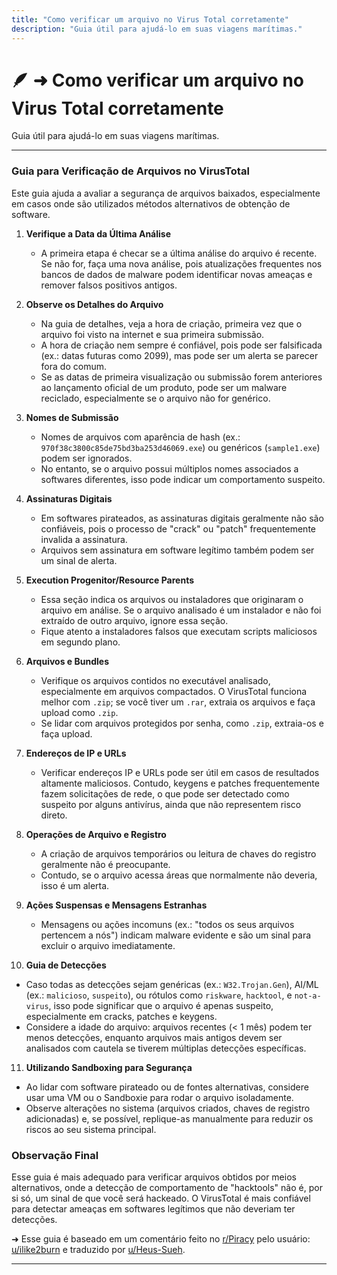 ```yaml
---
title: "Como verificar um arquivo no Virus Total corretamente"
description: "Guia útil para ajudá-lo em suas viagens marítimas."
---
```


# 🪶 ➜ Como verificar um arquivo no Virus Total corretamente

Guia útil para ajudá-lo em suas viagens marítimas.

---

### Guia para Verificação de Arquivos no VirusTotal

Este guia ajuda a avaliar a segurança de arquivos baixados, especialmente em casos onde são utilizados métodos alternativos de obtenção de software.

1. **Verifique a Data da Última Análise**
   - A primeira etapa é checar se a última análise do arquivo é recente. Se não for, faça uma nova análise, pois atualizações frequentes nos bancos de dados de malware podem identificar novas ameaças e remover falsos positivos antigos.

2. **Observe os Detalhes do Arquivo**
   - Na guia de detalhes, veja a hora de criação, primeira vez que o arquivo foi visto na internet e sua primeira submissão.
   - A hora de criação nem sempre é confiável, pois pode ser falsificada (ex.: datas futuras como 2099), mas pode ser um alerta se parecer fora do comum.
   - Se as datas de primeira visualização ou submissão forem anteriores ao lançamento oficial de um produto, pode ser um malware reciclado, especialmente se o arquivo não for genérico.

3. **Nomes de Submissão**
   - Nomes de arquivos com aparência de hash (ex.: `970f38c3800c85de75bd3ba253d46069.exe`) ou genéricos (`sample1.exe`) podem ser ignorados. 
   - No entanto, se o arquivo possui múltiplos nomes associados a softwares diferentes, isso pode indicar um comportamento suspeito.

4. **Assinaturas Digitais**
   - Em softwares pirateados, as assinaturas digitais geralmente não são confiáveis, pois o processo de "crack" ou "patch" frequentemente invalida a assinatura. 
   - Arquivos sem assinatura em software legítimo também podem ser um sinal de alerta.

5. **Execution Progenitor/Resource Parents**
   - Essa seção indica os arquivos ou instaladores que originaram o arquivo em análise. Se o arquivo analisado é um instalador e não foi extraído de outro arquivo, ignore essa seção.
   - Fique atento a instaladores falsos que executam scripts maliciosos em segundo plano.

6. **Arquivos e Bundles**
   - Verifique os arquivos contidos no executável analisado, especialmente em arquivos compactados. O VirusTotal funciona melhor com `.zip`; se você tiver um `.rar`, extraia os arquivos e faça upload como `.zip`.
   - Se lidar com arquivos protegidos por senha, como `.zip`, extraia-os e faça upload.

7. **Endereços de IP e URLs**
   - Verificar endereços IP e URLs pode ser útil em casos de resultados altamente maliciosos. Contudo, keygens e patches frequentemente fazem solicitações de rede, o que pode ser detectado como suspeito por alguns antivírus, ainda que não representem risco direto.

8. **Operações de Arquivo e Registro**
   - A criação de arquivos temporários ou leitura de chaves do registro geralmente não é preocupante.
   - Contudo, se o arquivo acessa áreas que normalmente não deveria, isso é um alerta.

9. **Ações Suspensas e Mensagens Estranhas**
   - Mensagens ou ações incomuns (ex.: "todos os seus arquivos pertencem a nós") indicam malware evidente e são um sinal para excluir o arquivo imediatamente.

10. **Guia de Detecções**
   - Caso todas as detecções sejam genéricas (ex.: `W32.Trojan.Gen`), AI/ML (ex.: `malicioso`, `suspeito`), ou rótulos como `riskware`, `hacktool`, e `not-a-virus`, isso pode significar que o arquivo é apenas suspeito, especialmente em cracks, patches e keygens.
   - Considere a idade do arquivo: arquivos recentes (< 1 mês) podem ter menos detecções, enquanto arquivos mais antigos devem ser analisados com cautela se tiverem múltiplas detecções específicas.

11. **Utilizando Sandboxing para Segurança**
   - Ao lidar com software pirateado ou de fontes alternativas, considere usar uma VM ou o Sandboxie para rodar o arquivo isoladamente. 
   - Observe alterações no sistema (arquivos criados, chaves de registro adicionadas) e, se possível, replique-as manualmente para reduzir os riscos ao seu sistema principal.

### Observação Final

Esse guia é mais adequado para verificar arquivos obtidos por meios alternativos, onde a detecção de comportamento de "hacktools" não é, por si só, um sinal de que você será hackeado. O VirusTotal é mais confiável para detectar ameaças em softwares legítimos que não deveriam ter detecções.

➜ Esse guia é baseado em um comentário feito no [r/Piracy](https://reddit.com/r/Piracy) pelo usuário: [u/ilike2burn](https://reddit.com/u/ilike2burn) e traduzido por [u/Heus-Sueh](https://tesseract.lemmy.eco.br/u/Heus_Sueh@lemmy.dbzer0.com).

---
